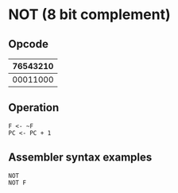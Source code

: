 # NOT (8 bit complement)

## Opcode
| 76543210 |
|----------|
| 00011000 |

## Operation
```
F <- ~F
PC <- PC + 1
```

## Assembler syntax examples
```
NOT
NOT F
```
